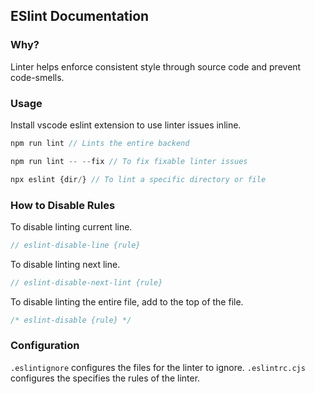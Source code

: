 ## ESlint Documentation

### Why?

Linter helps enforce consistent style through source code and prevent code-smells.

### Usage
Install vscode eslint extension to use linter issues inline.
```JavaScript
npm run lint // Lints the entire backend
``` 
```JavaScript
npm run lint -- --fix // To fix fixable linter issues
``` 
```JavaScript
npx eslint {dir/} // To lint a specific directory or file
``` 

### How to Disable Rules
To disable linting current line.
```JavaScript
// eslint-disable-line {rule}
```
To disable linting next line.
```JavaScript
// eslint-disable-next-lint {rule}
```
To disable linting the entire file, add to the top of the file.
```JavaScript
/* eslint-disable {rule} */
```

### Configuration
```.eslintignore``` configures the files for the linter to ignore.
```.eslintrc.cjs``` configures the specifies the rules of the linter.
